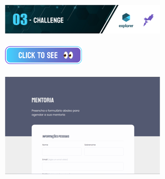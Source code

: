 <img src="https://github.com/jacksonMarcelinoFreitas/Mentoring_Form/blob/master/readme%20cover.png?raw=true"/>

#

<p style="align: center">
    <a href="https://jacksonmarcelinofreitas.github.io/Mentoring_Form/">
        <img src="Buttom to see.png" alt="Button to see the project" style="width:250px; align:center">
    </a>
</p>

#

<img width=1080 src="https://github.com/jacksonMarcelinoFreitas/Mentoring_Form/blob/master/Form.gif?raw=true"/>
